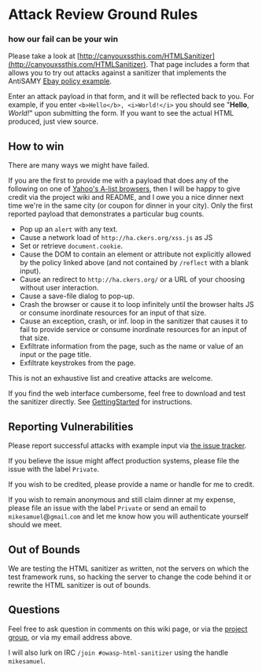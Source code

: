 # Attack Review Ground Rules 
### how our fail can be your win

Please take a look at [http://canyouxssthis.com/HTMLSanitizer](http://canyouxssthis.com/HTMLSanitizer).  That page includes a form that allows you to try out attacks against a sanitizer that implements the AntiSAMY [Ebay policy example](https://github.com/OWASP/java-html-sanitizer/tree/master/src/main/org/owasp/html/examples/EbayPolicyExample.java).

Enter an attack payload in that form, and it will be reflected back to you.  For example, if you enter `<b>Hello</b>, <i>World!</i>` you should see "**Hello**, _World!_" upon submitting the form.  If you want to see the actual HTML produced, just view source.

## How to win 
There are many ways we might have failed.

If you are the first to provide me with a payload that does any of the following on one of [Yahoo's A-list browsers](http://yuilibrary.com/yui/docs/tutorials/gbs/), then I will be happy to give credit via the project wiki and README, and I owe you a nice dinner next time we're in the same city (or coupon for dinner in your city).  Only the first reported payload that demonstrates a particular bug counts.

  * Pop up an `alert` with any text.
  * Cause a network load of `http://ha.ckers.org/xss.js` as JS
  * Set or retrieve `document.cookie`.
  * Cause the DOM to contain an element or attribute not explicitly allowed by the policy linked above (and not contained by `/reflect` with a blank input).
  * Cause an redirect to `http://ha.ckers.org/` or a URL of your choosing without user interaction.
  * Cause a save-file dialog to pop-up.
  * Crash the browser or cause it to loop infinitely until the browser halts JS or consume inordinate resources for an input of that size.
  * Cause an exception, crash, or inf. loop in the sanitizer that causes it to fail to provide service or consume inordinate resources for an input of that size.
  * Exfiltrate information from the page, such as the name or value of an input or the page title.
  * Exfiltrate keystrokes from the page.

This is not an exhaustive list and creative attacks are welcome.

If you find the web interface cumbersome, feel free to download and test the sanitizer directly.  See [GettingStarted](getting_started.md) for instructions.

## Reporting Vulnerabilities 
Please report successful attacks with example input via [the issue tracker](https://github.com/OWASP/java-html-sanitizer/issues/new).

If you believe the issue might affect production systems, please file the issue with the label `Private`.

If you wish to be credited, please provide a name or handle for me to credit.

If you wish to remain anonymous and still claim dinner at my expense, please file an issue with the label `Private` or send an email to `mikesamuel`@`gmail`.`com` and let me know how you will authenticate yourself should we meet.

## Out of Bounds 
We are testing the HTML sanitizer as written, not the servers on which the test framework runs, so hacking the server to change the code behind it or rewrite the HTML sanitizer is out of bounds.

## Questions 
Feel free to ask question in comments on this wiki page, or via the [project group](http://groups.google.com/group/owasp-java-html-sanitizer-support), or via my email address above.

I will also lurk on IRC `/join #owasp-html-sanitizer` using the handle `mikesamuel`.

